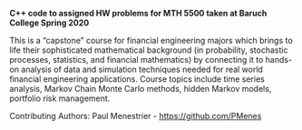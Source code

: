 **C++ code to assigned HW problems for MTH 5500 taken at Baruch College Spring 2020**

This is a “capstone” course for financial engineering majors which brings to life their sophisticated mathematical background (in probability, stochastic processes, statistics, and financial mathematics) by connecting it to hands-on analysis of data and simulation techniques needed for real world financial engineering applications. Course topics include time series analysis, Markov Chain Monte Carlo methods, hidden Markov models, portfolio risk management.

Contributing Authors:
Paul Menestrier - https://github.com/PMenes
